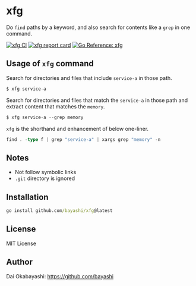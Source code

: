 # xfg

Do `find` paths by a keyword, and also search for contents like a `grep` in one command.

<a href="https://github.com/bayashi/xfg/actions" title="xfg CI"><img src="https://github.com/bayashi/xfg/workflows/main/badge.svg" alt="xfg CI"></a>
<a href="https://goreportcard.com/report/github.com/bayashi/xfg" title="xfg report card" target="_blank"><img src="https://goreportcard.com/badge/github.com/bayashi/xfg" alt="xfg report card"></a>
<a href="https://pkg.go.dev/github.com/bayashi/xfg" title="Go xfg package reference" target="_blank"><img src="https://pkg.go.dev/badge/github.com/bayashi/xfg.svg" alt="Go Reference: xfg"></a>

## Usage of `xfg` command

Search for directories and files that include `service-a` in those path.

```go
$ xfg service-a
```

Search for directories and files that match the `service-a` in those path and extract content that matches the `memory`.

```go
$ xfg service-a --grep memory
```

`xfg` is the shorthand and enhancement of below one-liner.

```go
find . -type f | grep "service-a" | xargs grep "memory" -n
```

## Notes

* Not follow symbolic links
* `.git` directory is ignored

## Installation

```cmd
go install github.com/bayashi/xfg@latest
```

## License

MIT License

## Author

Dai Okabayashi: https://github.com/bayashi
